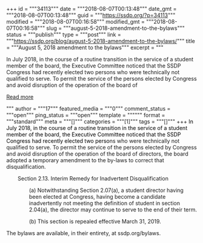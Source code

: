 +++
id = """34113"""
date = """2018-08-07T00:13:48"""
date_gmt = """2018-08-07T00:13:48"""
guid = """https://ssdp.org/?p=34113"""
modified = """2018-08-07T00:16:58"""
modified_gmt = """2018-08-07T00:16:58"""
slug = """august-5-2018-amendment-to-the-bylaws"""
status = """publish"""
type = """post"""
link = """https://ssdp.org/blog/august-5-2018-amendment-to-the-bylaws/"""
title = """August 5, 2018 amendment to the bylaws"""
excerpt = """<p>In July 2018, in the course of a routine transition in the service of a student member of the board, the Executive Committee noticed that the SSDP Congress had recently elected two persons who were technically not qualified to serve. To permit the service of the persons elected by Congress and avoid disruption of the operation of the board of</p>
<div class="h10"></div>
<p><a class="more-link2 flat" href="https://ssdp.org/blog/august-5-2018-amendment-to-the-bylaws/">Read more</a></p>
"""
author = """17"""
featured_media = """0"""
comment_status = """open"""
ping_status = """open"""
template = """"""
format = """standard"""
meta = """[]"""
categories = """[1]"""
tags = """[]"""
+++
<span style="color: #000000;">In July 2018, in the course of a routine transition in the service of a student member of the board, the Executive Committee noticed that the SSDP Congress had recently elected two perso</span>ns who were technically not qualified to serve. To permit the service of the persons elected by Congress and avoid disruption of the operation of the board of directors, the board adopted a temporary amendment to the by-laws to correct that disqualification.
<p style="padding-left: 30px;">Section 2.13. Interim Remedy for Inadvertent Disqualification</p>
<p style="padding-left: 60px;">(a) Notwithstanding Section 2.07(a), a student director having been elected at Congress, having become a candidate inadvertently not meeting the definition of student in section 2.04(a), the director may continue to serve to the end of their term.</p>
<p style="padding-left: 60px;">(b) This section is repealed effective March 31, 2019.</p>
The bylaws are available, in their entirety, at ssdp.org/bylaws.
